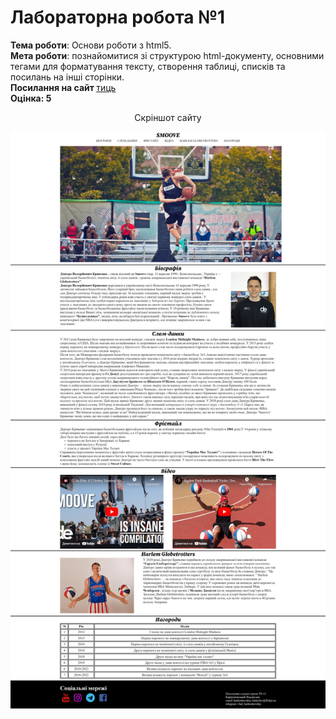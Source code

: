 <h1>Лабораторна робота №1</h1>
<b>Тема роботи</b>: Основи роботи з html5.<br>
<b>Мета роботи</b>: познайомитися зі структурою html-документу, основними тегами
для форматування тексту, створення таблиці, списків та посилань на інші сторінки.<br>
<b>Посилання на сайт </b><a href="https://karkuh.github.io/WEB_lab1/">тиць</a><br>
<b>Оцінка: 5</b><br>

<p align="center">Скріншот сайту</p>
<img src="https://github.com/karkuh/WEB_lab1/blob/main/screen/photo_website.png">
